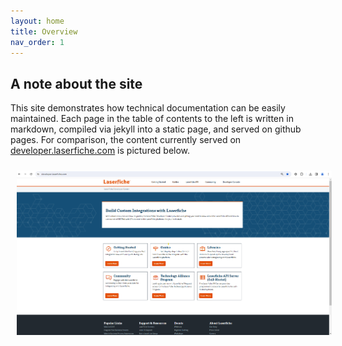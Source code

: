 ```yaml
---
layout: home
title: Overview
nav_order: 1
---
```

<!--Copyright (c) Laserfiche.
Licensed under the MIT License. See LICENSE in the project root for license information.-->
## A note about the site

This site demonstrates how technical documentation can be easily maintained. Each page in the table of contents to the left is written in markdown, compiled via jekyll into a static page, and served on github pages. For comparison, the content currently served on [developer.laserfiche.com](https://developer.laserfiche.com) is pictured below.

<a href="./assets/images/otherWebsite.png"><img src="./assets/images/otherWebsite.png" style="margin:10px"></a>
